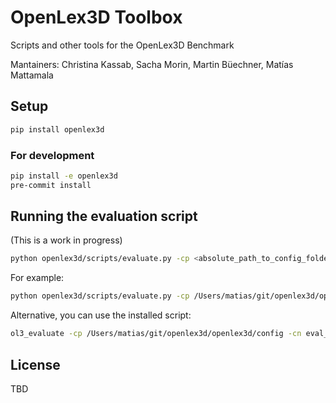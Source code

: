# OpenLex3D Toolbox

Scripts and other tools for the OpenLex3D Benchmark

Mantainers: Christina Kassab, Sacha Morin, Martin Büechner, Matías Mattamala


## Setup

```sh
pip install openlex3d
```

### For development

```sh
pip install -e openlex3d
pre-commit install
```

## Running the evaluation script
(This is a work in progress)
```sh
python openlex3d/scripts/evaluate.py -cp <absolute_path_to_config_folder> -cn <config_filename>
```

For example:
```sh
python openlex3d/scripts/evaluate.py -cp /Users/matias/git/openlex3d/openlex3d/config -cn crop_config
```

Alternative, you can use the installed script:
```sh
ol3_evaluate -cp /Users/matias/git/openlex3d/openlex3d/config -cn eval_config
```

## License
TBD